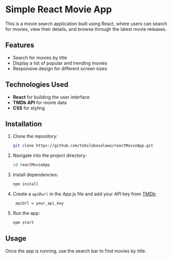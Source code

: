 
# Simple React Movie App

This is a movie search application built using React, where users can search for movies, view their details, and browse through the latest movie releases.

## Features
- Search for movies by title
- Display a list of popular and trending movies
- Responsive design for different screen sizes

## Technologies Used
- **React** for building the user interface
- **TMDb API** for movie data
- **CSS** for styling

## Installation

1. Clone the repository:

   ```bash
   git clone https://github.com/tobilobasalawu/reactMovieApp.git
   ```

2. Navigate into the project directory:

   ```bash
   cd reactMovieApp
   ```

3. Install dependencies:

   ```bash
   npm install
   ```

4. Create a `apiRurl` in the App.js file  and add your API key from [TMDb](https://www.themoviedb.org/documentation/api):

   ```bash
    apiUrl = your_api_key
   ```

5. Run the app:

   ```bash
   npm start
   ```

## Usage

Once the app is running, use the search bar to find movies by title.
